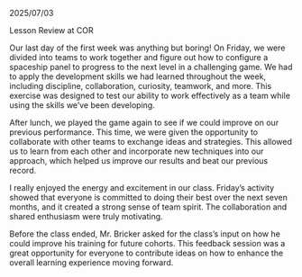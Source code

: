 2025/07/03

Lesson Review at COR


Our last day of the first week was anything but boring! On Friday, we were divided into teams to work together and figure out how to configure a spaceship panel to progress to the next level in a challenging game. We had to apply the development skills we had learned throughout the week, including discipline, collaboration, curiosity, teamwork, and more. This exercise was designed to test our ability to work effectively as a team while using the skills we’ve been developing.

After lunch, we played the game again to see if we could improve on our previous performance. This time, we were given the opportunity to collaborate with other teams to exchange ideas and strategies. This allowed us to learn from each other and incorporate new techniques into our approach, which helped us improve our results and beat our previous record.

I really enjoyed the energy and excitement in our class. Friday’s activity showed that everyone is committed to doing their best over the next seven months, and it created a strong sense of team spirit. The collaboration and shared enthusiasm were truly motivating.

Before the class ended, Mr. Bricker asked for the class’s input on how he could improve his training for future cohorts. This feedback session was a great opportunity for everyone to contribute ideas on how to enhance the overall learning experience moving forward.

